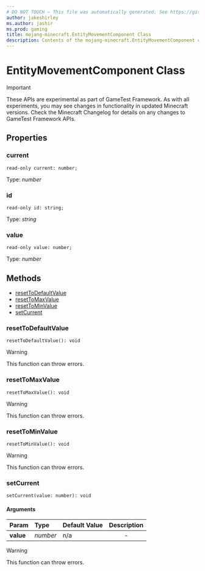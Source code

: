 ```yaml
---
# DO NOT TOUCH — This file was automatically generated. See https://github.com/Mojang/MinecraftScriptingApiDocsGenerator to modify descriptions, examples, etc.
author: jakeshirley
ms.author: jashir
ms.prod: gaming
title: mojang-minecraft.EntityMovementComponent Class
description: Contents of the mojang-minecraft.EntityMovementComponent class.
---
```

# EntityMovementComponent Class
>[!IMPORTANT]
>These APIs are experimental as part of GameTest Framework. As with all experiments, you may see changes in functionality in updated Minecraft versions. Check the Minecraft Changelog for details on any changes to GameTest Framework APIs.


## Properties
### **current**
`read-only current: number;`

Type: *number*


### **id**
`read-only id: string;`

Type: *string*


### **value**
`read-only value: number;`

Type: *number*



## Methods
- [resetToDefaultValue](#resettodefaultvalue)
- [resetToMaxValue](#resettomaxvalue)
- [resetToMinValue](#resettominvalue)
- [setCurrent](#setcurrent)
  
### **resetToDefaultValue**
`
resetToDefaultValue(): void
`



> [!WARNING]
> This function can throw errors.

### **resetToMaxValue**
`
resetToMaxValue(): void
`



> [!WARNING]
> This function can throw errors.

### **resetToMinValue**
`
resetToMinValue(): void
`



> [!WARNING]
> This function can throw errors.

### **setCurrent**
`
setCurrent(value: number): void
`

#### Arguments
| Param | Type | Default Value | Description |
| :--- | :--- | :--- | :---: |
| **value** | *number* | n/a | - |


> [!WARNING]
> This function can throw errors.


